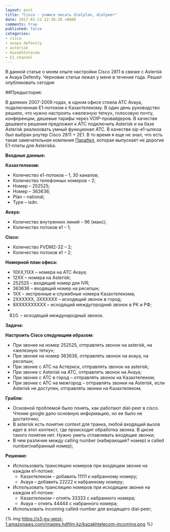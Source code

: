 ```yaml
---
layout: post
title: "Cisco - учимся писать dialplan, dialpeer"
date: 2017-02-21 12:30:30 +0600
comments: true
published: false
categories: 
- cisco
- avaya defenity
- asterisk
- Kazakhtelecom
- E1 channel
---
```


В данной статье о моем опыте настройки Cisco 2811 в связке с Asterisk и Avaya Defenity. Черновик статьи лежал у меня в течение года. Решил опубликовать сегодня <!--more-->

##Предыстория: 

В далеких 2007-2009 годах, в одном офисе стояла АТС Avaya, подключенная Е1-потоком к Казахтелекому. В один день руководство решило, что нужно настроить «железную тетку», голосовую почту, конференции, дешевые тарифы через VOIP-провайдеров. В качестве дешевого решения предложил к АТС подключить Asterisk и на базе Asterisk реализовать умный функционал АТС.  В качестве sip-e1-шлюза был выбран роутер Cisco 2811 + 2Е1. В то время я еще не знал, что есть такая замечательная компания [Парабел](http://www.parabel.ru), которая выпускает не дорогие E1-платы для Asteriskа.

****Входные данные:****

****Казахтелеком:****

- Количество е1-потоков – 1, 30 каналов;
- Количество телефонных номеров – 2;
- Номер – 252525;
- Номер – 363636;
- Plan – national;
- Type – isdn.

****Avaya:****

- Количество внутренних линий – 96 (макс);
- Количество потоков е1 – 1;

****Cisco:****

- Количество PVDM2-32 – 2;
- Количество потоков е1 – 2;

****Номерной план офиса:****

- 10ХХ,11XX – номера на АТС Avaya;
- 12XX – номера на Asterisk;
- 252525 – входящий номер для IVR;
- 363636 – входящий номер на ресепшн;
- 1ХХ – экстренные и служебные номера Казахтелекома;
- 2ХХХХХХ, 3ХХХХХХ – исходящий звонок в город;
- 8ХХХХХХХХХХ – исходящий междугородний звонок в РК и РФ;
- 810. – исходящий международный звонок.

****Задача:****

****Настроить Cisco следующим образом:****

- При звонке на номер 252525, отправлять звонок на asterisk, на «железную тетку»;
- При звонке на номер 363636, отправлять звонок на avaya, на ресепшн;
- При звонке с АТС на Астериск, отправлять звонок на asterisk;
- При звонке с Asterisk на АТС, отправлять звонок на Avaya;
- При звонке с АТС  в город – отправлять звонок на Казахтелеком;
- При звонке с АТС на межгород – отправлять звонки на Asterisk, если Asterisk не доступен, отправлять звонки на Казахтелеком;

****Грабли:****

- Основной проблемой было понять, как работают dial-peer в cisco. Чтение google дало основную информацию, но ее было не достаточно;
- В asterisk есть понятие context для транка, любой входящий вызов идет в этот контекст, где происходит обработка звонка. В циске такого понятия нет. Нужно уметь отлавливать входящие звонки;
- В чем различие между calling number (набирающий? номер) и called number(набранный номер);


****Решение:****
- Использовать трансляцию номеров при входящем звонке на каждом е1-потоке:
	- Казахтелеком – добавить 11111 к набранному номеру;
	- Avaya – добавить 22222 к набранному номеру;
- Использовать трансляцию номеров при исходящем звонке на каждом е1-потоке:
	- Казахтелеком – отнять 33333 с набранного номера;
	- Avaya – отнять 44444 с набранного номера;
- Использовать incoming called-number для входящего dial-peer;

{% img https://s3-eu-west-1.amazonaws.com/images.hdfilm.kz/kazakhtelecom-incoming.png %}